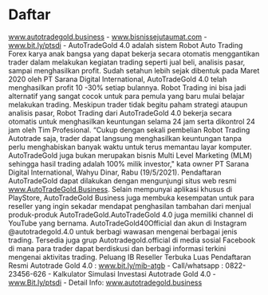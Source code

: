 # Daftar
www.autotradegold.business - www.bisnissejutaumat.com - www.bit.ly/ptsdi - AutoTradeGold 4.0 adalah sistem Robot Auto Trading Forex karya anak bangsa yang dapat bekerja secara otomatis menggantikan trader dalam melakukan kegiatan trading seperti jual beli, analisis pasar, sampai menghasilkan profit. Sudah setahun lebih sejak dibentuk pada Maret 2020 oleh PT Sarana Digital International, AutoTradeGold 4.0 telah menghasilkan profit 10 -30% setiap bulannya. Robot Trading ini bisa jadi alternatif yang sangat cocok untuk para pemula yang baru mulai belajar melakukan trading. Meskipun trader tidak begitu paham strategi ataupun analisis pasar, Robot Trading dari AutoTradeGold 4.0 bekerja secara otomatis untuk menghasilkan keuntungan selama 24 jam serta dikontrol 24 jam oleh Tim Profesional. “Cukup dengan sekali pembelian Robot Trading Autotrade saja, trader dapat langsung menghasilkan keuntungan tanpa perlu menghabiskan banyak waktu untuk terus memantau layar komputer. AutoTradeGold juga bukan merupakan bisnis Multi Level Marketing (MLM) sehingga hasil trading adalah 100% milik investor," kata owner PT Sarana Digital International, Wahyu Dinar, Rabu (19/5/2021). Pendaftaran AutoTradeGold dapat dilakukan dengan mengunjungi situs web resmi www.AutoTradeGold.Business. Selain mempunyai aplikasi khusus di PlayStore, AutoTradeGold Business juga membuka kesempatan untuk para reseller yang ingin sekadar mendapat penghasilan tambahan dari menjual produk-produk AutoTradeGold.AutoTradeGold 4.0 juga memiliki channel di YouTube yang bernama. AutoTradeGold40Official dan akun di Instagram @autotradegold.4.0 untuk berbagi wawasan mengenai berbagai jenis trading. Tersedia juga grup Autotradegold.official di media sosial Facebook di mana para trader dapat berdiskusi dan berbagi informasi terkini mengenai aktivitas trading. Peluang IB Reseller Terbuka Luas Pendaftaran Resmi Autotrade Gold 4.0 : www.bit.ly/mib-atgb - Call/whatsapp : 0822-23456-626 - Kalkulator Simulasi Investasi Autotrade Gold 4.0 - www.Bit.ly/ptsdi - Detail Info: www.autotradegold.business
